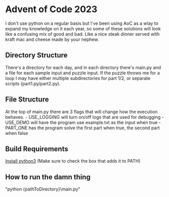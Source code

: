 # Advent of Code 2023
I don't use python on a regular basis but I've been using AoC as a wlay to expand my knowledge on it each year, so some of these solutions will look like a confusing mix of good and bad. Like a nice steak dinner served with kraft mac and cheese made by your nephew.

## Directory Structure
There's a directory for each day, and in each directory there's main.py and a file for each sample input and puzzle input. If the puzzle throws me for a loop I may have either multiple subdirectories for part 1/2, or separate scripts (part1.py/part2.py).

## File Structure
At the top of main.py there are 3 flags that will change how the execution behaves.
    - USE_LOGGING will turn on/off logs that are used for debugging
    - USE_DEMO will have the program use example.txt as the input when true
    - PART_ONE has the program solve the first part when true, the second part when false

## Build Requirements
[Install python3](https://www.python.org/downloads/)
(Make sure to check the box that adds it to PATH)

## How to run the damn thing
"python {pathToDirectory}\main.py"